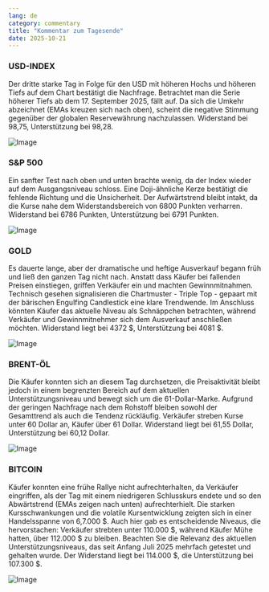 ```yaml
---
lang: de
category: commentary
title: "Kommentar zum Tagesende"
date: 2025-10-21
---
```


### USD-INDEX

Der dritte starke Tag in Folge für den USD mit höheren Hochs und höheren Tiefs auf dem Chart bestätigt die Nachfrage. Betrachtet man die Serie höherer Tiefs ab dem 17. September 2025, fällt auf. Da sich die Umkehr abzeichnet (EMAs kreuzen sich nach oben), scheint die negative Stimmung gegenüber der globalen Reservewährung nachzulassen. Widerstand bei 98,75, Unterstützung bei 98,28.

![Image](https://markleighedu.github.io/img/Oct-2025/21-Oct-2025/usdindex.jpg)

### S&P 500

Ein sanfter Test nach oben und unten brachte wenig, da der Index wieder auf dem Ausgangsniveau schloss. Eine Doji-ähnliche Kerze bestätigt die fehlende Richtung und die Unsicherheit. Der Aufwärtstrend bleibt intakt, da die Kurse nahe dem Widerstandsbereich von 6800 Punkten verharren. Widerstand bei 6786 Punkten, Unterstützung bei 6791 Punkten.

![Image](https://markleighedu.github.io/img/Oct-2025/21-Oct-2025/sp500.jpg)

### GOLD

Es dauerte lange, aber der dramatische und heftige Ausverkauf begann früh und ließ den ganzen Tag nicht nach. Anstatt dass Käufer bei fallenden Preisen einstiegen, griffen Verkäufer ein und machten Gewinnmitnahmen. Technisch gesehen signalisieren die Chartmuster - Triple Top - gepaart mit der bärischen Engulfing Candlestick eine klare Trendwende. Im Anschluss könnten Käufer das aktuelle Niveau als Schnäppchen betrachten, während Verkäufer und Gewinnmitnehmer sich dem Ausverkauf anschließen möchten. Widerstand liegt bei 4372 $, Unterstützung bei 4081 $.

![Image](https://markleighedu.github.io/img/Oct-2025/21-Oct-2025/gold.jpg)

### BRENT-ÖL

Die Käufer konnten sich an diesem Tag durchsetzen, die Preisaktivität bleibt jedoch in einem begrenzten Bereich auf dem aktuellen Unterstützungsniveau und bewegt sich um die 61-Dollar-Marke. Aufgrund der geringen Nachfrage nach dem Rohstoff bleiben sowohl der Gesamttrend als auch die Tendenz rückläufig. Verkäufer streben Kurse unter 60 Dollar an, Käufer über 61 Dollar. Widerstand liegt bei 61,55 Dollar, Unterstützung bei 60,12 Dollar.

![Image](https://markleighedu.github.io/img/Oct-2025/21-Oct-2025/brentoil.jpg)

### BITCOIN

Käufer konnten eine frühe Rallye nicht aufrechterhalten, da Verkäufer eingriffen, als der Tag mit einem niedrigeren Schlusskurs endete und so den Abwärtstrend (EMAs zeigen nach unten) aufrechterhielt. Die starken Kursschwankungen und die volatile Kursentwicklung zeigten sich in einer Handelsspanne von 6,7.000 $. Auch hier gab es entscheidende Niveaus, die hervorstachen: Verkäufer strebten unter 110.000 $, während Käufer Mühe hatten, über 112.000 $ zu bleiben. Beachten Sie die Relevanz des aktuellen Unterstützungsniveaus, das seit Anfang Juli 2025 mehrfach getestet und gehalten wurde. Der Widerstand liegt bei 114.000 $, die Unterstützung bei 107.300 $.

![Image](https://markleighedu.github.io/img/Oct-2025/21-Oct-2025/bitcoin.jpg)

